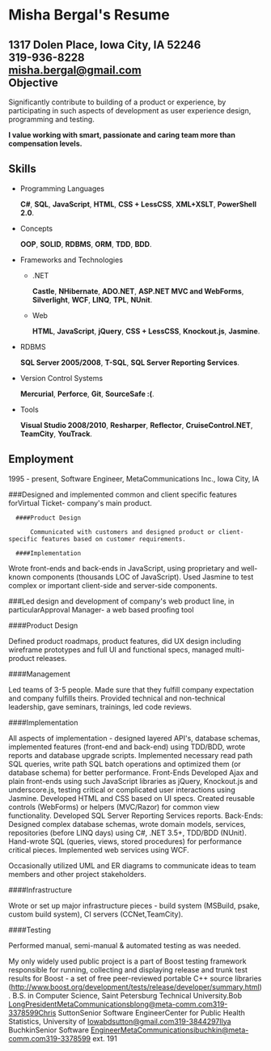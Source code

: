 

Misha Bergal's Resume
=====================
        
1317 Dolen Place, Iowa City, IA 52246  
319-936-8228  
misha.bergal@gmail.com  
Objective
---------

Significantly contribute to building of a product or experience, by participating in such aspects of development as user experience design, programming and testing.


**I value working with smart, passionate and caring team more than compensation levels.**

Skills
------
* Programming Languages

    **C#**, **SQL**, **JavaScript**, **HTML**, **CSS + LessCSS**, **XML+XSLT**, **PowerShell 2.0**.

* Concepts

    **OOP**, **SOLID**, **RDBMS**, **ORM**, **TDD**, **BDD**.

* Frameworks and Technologies

    * .NET

        **Castle**, **NHibernate**, **ADO.NET**, **ASP.NET MVC and WebForms**, **Silverlight**, **WCF**, **LINQ**, **TPL**, **NUnit**.

    * Web

        **HTML**, **JavaScript**, **jQuery**, **CSS + LessCSS**, **Knockout.js**, **Jasmine**.

* RDBMS

    **SQL Server 2005/2008**, **T-SQL**, **SQL Server Reporting Services**.

* Version Control Systems

    **Mercurial**, **Perforce**, **Git**, **SourceSafe :(**.

* Tools

    **Visual Studio 2008/2010**, **Resharper**, **Reflector**, **CruiseControl.NET**, **TeamCity**, **YouTrack**.

Employment
----------
1995 - present, Software Engineer, 
MetaCommunications Inc., Iowa City, IA

   ###Designed and implemented common and client specific features forVirtual Ticket- company's main product.

      ####Product Design

          Communicated with customers and designed product or client-specific features based on customer requirements.

      ####Implementation

Wrote front-ends and back-ends in JavaScript, using proprietary and well-known components (thousands LOC of JavaScript). Used Jasmine to test complex or important client-side and server-side components.

###Led design and development of company's web product line, in particularApproval Manager- a web based proofing tool

####Product Design

Defined product roadmaps, product features, did UX design including wireframe prototypes and full UI and functional specs, managed multi-product releases.

####Management

Led teams of 3-5 people. Made sure that they fulfill company expectation and company fulfills theirs. Provided technical and non-technical leadership, gave seminars, trainings, led code reviews.

####Implementation

All aspects of implementation - designed layered API's, database schemas, implemented features (front-end and back-end) using TDD/BDD, wrote reports and database upgrade scripts. Implemented necessary read path SQL queries, write path SQL batch operations and optimized them (or database schema) for better performance.
Front-Ends
Developed Ajax and plain front-ends using such JavaScript libraries as jQuery, Knockout.js and underscore.js, testing critical or complicated user interactions using Jasmine. Developed HTML and CSS based on UI specs. Created reusable controls (WebForms) or helpers (MVC/Razor) for common view functionality. Developed SQL Server Reporting Services reports.
Back-Ends:
Designed complex database schemas, wrote domain models, services, repositories (before LINQ days) using C#, .NET 3.5+, TDD/BDD (NUnit). Hand-wrote SQL (queries, views, stored procedures) for performance critical pieces. Implemented web services using WCF.

Occasionally utilized UML and ER diagrams to communicate ideas to team members and other project stakeholders.

####Infrastructure

Wrote or set up major infrastructure pieces - build system (MSBuild, psake, custom build system), CI servers (CCNet,TeamCity).

####Testing

Performed manual, semi-manual & automated testing as was needed.

My only widely used public project is a part of Boost testing framework responsible for running, collecting and displaying release and trunk test results for Boost - a set of free peer-reviewed portable C++ source libraries (http://www.boost.org/development/tests/release/developer/summary.html).
B.S. in Computer Science, Saint Petersburg Technical University.Bob LongPresidentMetaCommunicationsblong@meta-comm.com319-3378599Chris SuttonSenior Software EngineerCenter for Public Health Statistics, University of Iowabdsutton@gmail.com319-3844297Ilya BuchkinSenior Software EngineerMetaCommunicationsibuchkin@meta-comm.com319-3378599 ext. 191